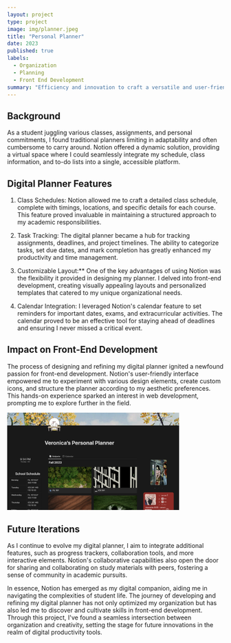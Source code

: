 ```yaml
---
layout: project
type: project
image: img/planner.jpeg
title: "Personal Planner"
date: 2023
published: true
labels:
  - Organization
  - Planning
  - Front End Development
summary: "Efficiency and innovation to craft a versatile and user-friendly digital organizational tool"
---
```



## Background

As a student juggling various classes, assignments, and personal commitments, I found traditional planners limiting in adaptability and often cumbersome to carry around. Notion offered a dynamic solution, providing a virtual space where I could seamlessly integrate my schedule, class information, and to-do lists into a single, accessible platform.

## Digital Planner Features

1. Class Schedules: Notion allowed me to craft a detailed class schedule, complete with timings, locations, and specific details for each course. This feature proved invaluable in maintaining a structured approach to my academic responsibilities.

2. Task Tracking: The digital planner became a hub for tracking assignments, deadlines, and project timelines. The ability to categorize tasks, set due dates, and mark completion has greatly enhanced my productivity and time management.

3. Customizable Layout:** One of the key advantages of using Notion was the flexibility it provided in designing my planner. I delved into front-end development, creating visually appealing layouts and personalized templates that catered to my unique organizational needs.
   
4. Calendar Integration: I leveraged Notion's calendar feature to set reminders for important dates, exams, and extracurricular activities. The calendar proved to be an effective tool for staying ahead of deadlines and ensuring I never missed a critical event.

## Impact on Front-End Development

The process of designing and refining my digital planner ignited a newfound passion for front-end development. Notion's user-friendly interface empowered me to experiment with various design elements, create custom icons, and structure the planner according to my aesthetic preferences. This hands-on experience sparked an interest in web development, prompting me to explore further in the field.

<img width="400px" class="rounded float-start pe-4" src="../img/NotionPage.png"> 

## Future Iterations

As I continue to evolve my digital planner, I aim to integrate additional features, such as progress trackers, collaboration tools, and more interactive elements. Notion's collaborative capabilities also open the door for sharing and collaborating on study materials with peers, fostering a sense of community in academic pursuits.

In essence, Notion has emerged as my digital companion, aiding me in navigating the complexities of student life. The journey of developing and refining my digital planner has not only optimized my organization but has also led me to discover and cultivate skills in front-end development. Through this project, I've found a seamless intersection between organization and creativity, setting the stage for future innovations in the realm of digital productivity tools. 
